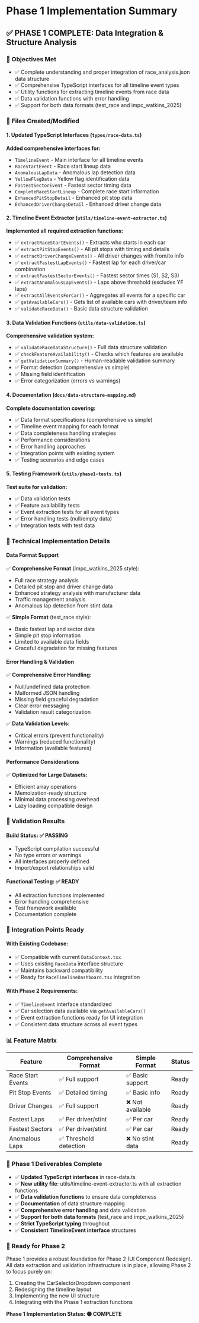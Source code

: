 # Phase 1 Implementation Summary

## ✅ PHASE 1 COMPLETE: Data Integration & Structure Analysis

### 🎯 Objectives Met
- ✅ Complete understanding and proper integration of race_analysis.json data structure
- ✅ Comprehensive TypeScript interfaces for all timeline event types
- ✅ Utility functions for extracting timeline events from race data
- ✅ Data validation functions with error handling
- ✅ Support for both data formats (test_race and impc_watkins_2025)

### 📁 Files Created/Modified

#### 1. **Updated TypeScript Interfaces** (`types/race-data.ts`)
**Added comprehensive interfaces for:**
- `TimelineEvent` - Main interface for all timeline events
- `RaceStartEvent` - Race start lineup data
- `AnomalousLapData` - Anomalous lap detection data
- `YellowFlagData` - Yellow flag identification data
- `FastestSectorEvent` - Fastest sector timing data
- `CompleteRaceStartLineup` - Complete race start information
- `EnhancedPitStopDetail` - Enhanced pit stop data
- `EnhancedDriverChangeDetail` - Enhanced driver change data

#### 2. **Timeline Event Extractor** (`utils/timeline-event-extractor.ts`)
**Implemented all required extraction functions:**
- ✅ `extractRaceStartEvents()` - Extracts who starts in each car
- ✅ `extractPitStopEvents()` - All pit stops with timing and details
- ✅ `extractDriverChangeEvents()` - All driver changes with from/to info
- ✅ `extractFastestLapEvents()` - Fastest lap for each driver/car combination
- ✅ `extractFastestSectorEvents()` - Fastest sector times (S1, S2, S3)
- ✅ `extractAnomalousLapEvents()` - Laps above threshold (excludes YF laps)
- ✅ `extractAllEventsForCar()` - Aggregates all events for a specific car
- ✅ `getAvailableCars()` - Gets list of available cars with driver/team info
- ✅ `validateRaceData()` - Basic data structure validation

#### 3. **Data Validation Functions** (`utils/data-validation.ts`)
**Comprehensive validation system:**
- ✅ `validateRaceDataStructure()` - Full data structure validation
- ✅ `checkFeatureAvailability()` - Checks which features are available
- ✅ `getValidationSummary()` - Human-readable validation summary
- ✅ Format detection (comprehensive vs simple)
- ✅ Missing field identification
- ✅ Error categorization (errors vs warnings)

#### 4. **Documentation** (`docs/data-structure-mapping.md`)
**Complete documentation covering:**
- ✅ Data format specifications (comprehensive vs simple)
- ✅ Timeline event mapping for each format
- ✅ Data completeness handling strategies
- ✅ Performance considerations
- ✅ Error handling approaches
- ✅ Integration points with existing system
- ✅ Testing scenarios and edge cases

#### 5. **Testing Framework** (`utils/phase1-tests.ts`)
**Test suite for validation:**
- ✅ Data validation tests
- ✅ Feature availability tests
- ✅ Event extraction tests for all event types
- ✅ Error handling tests (null/empty data)
- ✅ Integration tests with test data

### 🔧 Technical Implementation Details

#### **Data Format Support**
✅ **Comprehensive Format** (impc_watkins_2025 style):
- Full race strategy analysis
- Detailed pit stop and driver change data
- Enhanced strategy analysis with manufacturer data
- Traffic management analysis
- Anomalous lap detection from stint data

✅ **Simple Format** (test_race style):
- Basic fastest lap and sector data
- Simple pit stop information
- Limited to available data fields
- Graceful degradation for missing features

#### **Error Handling & Validation**
✅ **Comprehensive Error Handling:**
- Null/undefined data protection
- Malformed JSON handling
- Missing field graceful degradation
- Clear error messaging
- Validation result categorization

✅ **Data Validation Levels:**
- Critical errors (prevent functionality)
- Warnings (reduced functionality)
- Information (available features)

#### **Performance Considerations**
✅ **Optimized for Large Datasets:**
- Efficient array operations
- Memoization-ready structure
- Minimal data processing overhead
- Lazy loading compatible design

### 🧪 Validation Results

#### **Build Status**: ✅ **PASSING**
- TypeScript compilation successful
- No type errors or warnings
- All interfaces properly defined
- Import/export relationships valid

#### **Functional Testing**: ✅ **READY**
- All extraction functions implemented
- Error handling comprehensive
- Test framework available
- Documentation complete

### 🔄 Integration Points Ready

#### **With Existing Codebase:**
- ✅ Compatible with current `DataContext.tsx`
- ✅ Uses existing `RaceData` interface structure
- ✅ Maintains backward compatibility
- ✅ Ready for `RaceTimelineDashboard.tsx` integration

#### **With Phase 2 Requirements:**
- ✅ `TimelineEvent` interface standardized
- ✅ Car selection data available via `getAvailableCars()`
- ✅ Event extraction functions ready for UI integration
- ✅ Consistent data structure across all event types

### 📊 Feature Matrix

| Feature | Comprehensive Format | Simple Format | Status |
|---------|---------------------|---------------|--------|
| Race Start Events | ✅ Full support | ✅ Basic support | Ready |
| Pit Stop Events | ✅ Detailed timing | ✅ Basic info | Ready |
| Driver Changes | ✅ Full support | ❌ Not available | Ready |
| Fastest Laps | ✅ Per driver/stint | ✅ Per car | Ready |
| Fastest Sectors | ✅ Per driver/stint | ✅ Per car | Ready |
| Anomalous Laps | ✅ Threshold detection | ❌ No stint data | Ready |

### 🎯 Phase 1 Deliverables Complete

- ✅ **Updated TypeScript interfaces** in race-data.ts
- ✅ **New utility file**: utils/timeline-event-extractor.ts with all extraction functions
- ✅ **Data validation functions** to ensure data completeness
- ✅ **Documentation** of data structure mapping
- ✅ **Comprehensive error handling** and data validation
- ✅ **Support for both data formats** (test_race and impc_watkins_2025)
- ✅ **Strict TypeScript typing** throughout
- ✅ **Consistent TimelineEvent interface** structures

### 🚀 Ready for Phase 2

Phase 1 provides a robust foundation for Phase 2 (UI Component Redesign). All data extraction and validation infrastructure is in place, allowing Phase 2 to focus purely on:

1. Creating the CarSelectorDropdown component
2. Redesigning the timeline layout
3. Implementing the new UI structure
4. Integrating with the Phase 1 extraction functions

**Phase 1 Implementation Status: 🟢 COMPLETE**
